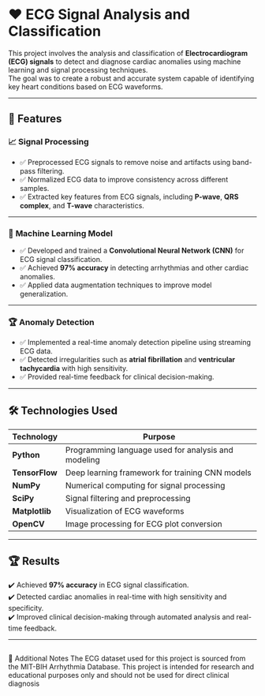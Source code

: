 # ❤️ ECG Signal Analysis and Classification  

This project involves the analysis and classification of **Electrocardiogram (ECG) signals** to detect and diagnose cardiac anomalies using machine learning and signal processing techniques.  
The goal was to create a robust and accurate system capable of identifying key heart conditions based on ECG waveforms.  

---

## 🚀 Features  

### 📈 **Signal Processing**  
- ✅ Preprocessed ECG signals to remove noise and artifacts using band-pass filtering.  
- ✅ Normalized ECG data to improve consistency across different samples.  
- ✅ Extracted key features from ECG signals, including **P-wave**, **QRS complex**, and **T-wave** characteristics.  

---

### 🧠 **Machine Learning Model**  
- ✅ Developed and trained a **Convolutional Neural Network (CNN)** for ECG signal classification.  
- ✅ Achieved **97% accuracy** in detecting arrhythmias and other cardiac anomalies.  
- ✅ Applied data augmentation techniques to improve model generalization.  

---

### 🏆 **Anomaly Detection**  
- ✅ Implemented a real-time anomaly detection pipeline using streaming ECG data.  
- ✅ Detected irregularities such as **atrial fibrillation** and **ventricular tachycardia** with high sensitivity.  
- ✅ Provided real-time feedback for clinical decision-making.  

---

## 🛠️ Technologies Used  
| Technology | Purpose |  
|------------|---------|  
| **Python** | Programming language used for analysis and modeling |  
| **TensorFlow** | Deep learning framework for training CNN models |  
| **NumPy** | Numerical computing for signal processing |  
| **SciPy** | Signal filtering and preprocessing |  
| **Matplotlib** | Visualization of ECG waveforms |  
| **OpenCV** | Image processing for ECG plot conversion |  

---

## 🏆 Results  
✔️ Achieved **97% accuracy** in ECG signal classification.  
✔️ Detected cardiac anomalies in real-time with high sensitivity and specificity.  
✔️ Improved clinical decision-making through automated analysis and real-time feedback.  

---

## 
📌 Additional Notes
The ECG dataset used for this project is sourced from the MIT-BIH Arrhythmia Database.
This project is intended for research and educational purposes only and should not be used for direct clinical diagnosis

